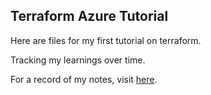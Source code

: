 ## Terraform Azure Tutorial

Here are files for my first tutorial on terraform.

Tracking my learnings over time.

For a record of my notes, visit [here](https://notes.waithaka.me/mynotes/terraform).

